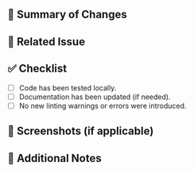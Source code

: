 ## 📝 Summary of Changes
## 🔗 Related Issue
## ✅ Checklist
- [ ] Code has been tested locally.
- [ ] Documentation has been updated (if needed).
- [ ] No new linting warnings or errors were introduced.

## 📸 Screenshots (if applicable)
## 📝 Additional Notes